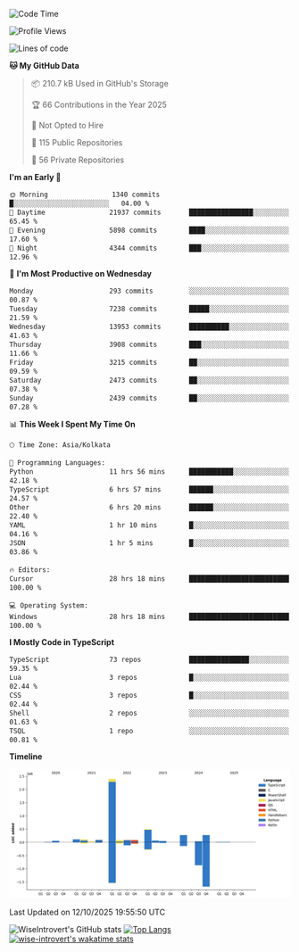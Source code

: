 <!--START_SECTION:waka-->
![Code Time](http://img.shields.io/badge/Code%20Time-4%2C379%20hrs%2028%20mins-blue)

![Profile Views](http://img.shields.io/badge/Profile%20Views-0-blue)

![Lines of code](https://img.shields.io/badge/From%20Hello%20World%20I%27ve%20Written-4.2%20million%20lines%20of%20code-blue)

**🐱 My GitHub Data** 

> 📦 210.7 kB Used in GitHub's Storage 
 > 
> 🏆 66 Contributions in the Year 2025
 > 
> 🚫 Not Opted to Hire
 > 
> 📜 115 Public Repositories 
 > 
> 🔑 56 Private Repositories 
 > 
**I'm an Early 🐤** 

```text
🌞 Morning                1340 commits        █░░░░░░░░░░░░░░░░░░░░░░░░   04.00 % 
🌆 Daytime                21937 commits       ████████████████░░░░░░░░░   65.45 % 
🌃 Evening                5898 commits        ████░░░░░░░░░░░░░░░░░░░░░   17.60 % 
🌙 Night                  4344 commits        ███░░░░░░░░░░░░░░░░░░░░░░   12.96 % 
```
📅 **I'm Most Productive on Wednesday** 

```text
Monday                   293 commits         ░░░░░░░░░░░░░░░░░░░░░░░░░   00.87 % 
Tuesday                  7238 commits        █████░░░░░░░░░░░░░░░░░░░░   21.59 % 
Wednesday                13953 commits       ██████████░░░░░░░░░░░░░░░   41.63 % 
Thursday                 3908 commits        ███░░░░░░░░░░░░░░░░░░░░░░   11.66 % 
Friday                   3215 commits        ██░░░░░░░░░░░░░░░░░░░░░░░   09.59 % 
Saturday                 2473 commits        ██░░░░░░░░░░░░░░░░░░░░░░░   07.38 % 
Sunday                   2439 commits        ██░░░░░░░░░░░░░░░░░░░░░░░   07.28 % 
```


📊 **This Week I Spent My Time On** 

```text
🕑︎ Time Zone: Asia/Kolkata

💬 Programming Languages: 
Python                   11 hrs 56 mins      ███████████░░░░░░░░░░░░░░   42.18 % 
TypeScript               6 hrs 57 mins       ██████░░░░░░░░░░░░░░░░░░░   24.57 % 
Other                    6 hrs 20 mins       ██████░░░░░░░░░░░░░░░░░░░   22.40 % 
YAML                     1 hr 10 mins        █░░░░░░░░░░░░░░░░░░░░░░░░   04.16 % 
JSON                     1 hr 5 mins         █░░░░░░░░░░░░░░░░░░░░░░░░   03.86 % 

🔥 Editors: 
Cursor                   28 hrs 18 mins      █████████████████████████   100.00 % 

💻 Operating System: 
Windows                  28 hrs 18 mins      █████████████████████████   100.00 % 
```

**I Mostly Code in TypeScript** 

```text
TypeScript               73 repos            ███████████████░░░░░░░░░░   59.35 % 
Lua                      3 repos             █░░░░░░░░░░░░░░░░░░░░░░░░   02.44 % 
CSS                      3 repos             █░░░░░░░░░░░░░░░░░░░░░░░░   02.44 % 
Shell                    2 repos             ░░░░░░░░░░░░░░░░░░░░░░░░░   01.63 % 
TSQL                     1 repo              ░░░░░░░░░░░░░░░░░░░░░░░░░   00.81 % 
```



**Timeline**

![Lines of Code chart](https://raw.githubusercontent.com/wise-introvert/wise-introvert/master/assets/bar_graph.png)


 Last Updated on 12/10/2025 19:55:50 UTC
<!--END_SECTION:waka-->

![WiseIntrovert's GitHub stats](https://github-readme-stats.vercel.app/api?username=wise-introvert&count_private=true&show_icons=true)
[![Top Langs](https://github-readme-stats.vercel.app/api/top-langs/?username=wise-introvert&langs_count=10)](https://github.com/anuraghazra/github-readme-stats)
[![wise-introvert's wakatime stats](https://github-readme-stats.vercel.app/api/wakatime?username=wiseintrovert)](https://github.com/anuraghazra/github-readme-stats)
